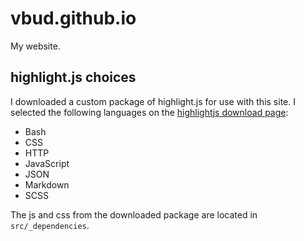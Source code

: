 # vbud.github.io

My website.


## highlight.js choices

I downloaded a custom package of highlight.js for use with this site. I selected the following languages on the [highlightjs download page](https://highlightjs.org/download/):
- Bash
- CSS
- HTTP
- JavaScript
- JSON
- Markdown
- SCSS

The js and css from the downloaded package are located in `src/_dependencies`.
